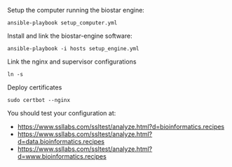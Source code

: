 Setup the computer running the biostar engine:

    ansible-playbook setup_computer.yml

Install and link the biostar-engine software:

    ansible-playbook -i hosts setup_engine.yml

Link the nginx and supervisor configurations

    ln -s 
Deploy certificates

    sudo certbot --nginx



You should test your configuration at:

* https://www.ssllabs.com/ssltest/analyze.html?d=bioinformatics.recipes
* https://www.ssllabs.com/ssltest/analyze.html?d=data.bioinformatics.recipes
* https://www.ssllabs.com/ssltest/analyze.html?d=www.bioinformatics.recipes

